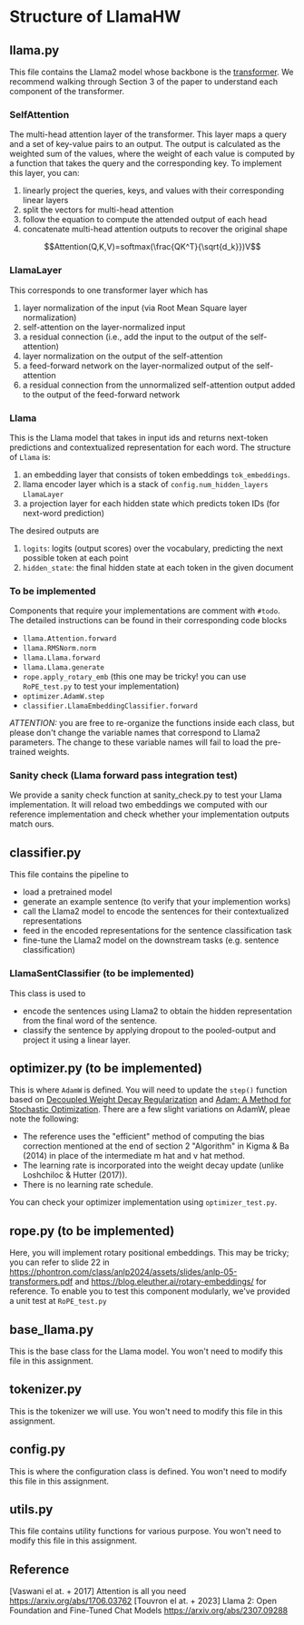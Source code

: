 # Structure of LlamaHW

## llama.py
This file contains the Llama2 model whose backbone is the [transformer](https://arxiv.org/pdf/1706.03762.pdf). We recommend walking through Section 3 of the paper to understand each component of the transformer. 

### SelfAttention
The multi-head attention layer of the transformer. This layer maps a query and a set of key-value pairs to an output. The output is calculated as the weighted sum of the values, where the weight of each value is computed by a function that takes the query and the corresponding key. To implement this layer, you can:
1. linearly project the queries, keys, and values with their corresponding linear layers
2. split the vectors for multi-head attention
3. follow the equation to compute the attended output of each head
4. concatenate multi-head attention outputs to recover the original shape

$$Attention(Q,K,V)=softmax(\frac{QK^T}{\sqrt{d_k}})V$$

### LlamaLayer
This corresponds to one transformer layer which has 
1. layer normalization of the input (via Root Mean Square layer normalization)
2. self-attention on the layer-normalized input
3. a residual connection (i.e., add the input to the output of the self-attention)
4. layer normalization on the output of the self-attention
5. a feed-forward network on the layer-normalized output of the self-attention
6. a residual connection from the unnormalized self-attention output added to the
    output of the feed-forward network

### Llama
This is the Llama model that takes in input ids and returns next-token predictions and contextualized representation for each word. The structure of ```Llama``` is:
1. an embedding layer that consists of token embeddings ```tok_embeddings```.
2. llama encoder layer which is a stack of ```config.num_hidden_layers``` ```LlamaLayer```
3. a projection layer for each hidden state which predicts token IDs (for next-word prediction)

The desired outputs are
1. ```logits```: logits (output scores) over the vocabulary, predicting the next possible token at each point
2. ```hidden_state```: the final hidden state at each token in the given document

### To be implemented
Components that require your implementations are comment with ```#todo```. The detailed instructions can be found in their corresponding code blocks
* ```llama.Attention.forward```
* ```llama.RMSNorm.norm```
* ```llama.Llama.forward```
* ```llama.Llama.generate```
* ```rope.apply_rotary_emb``` (this one may be tricky! you can use `RoPE_test.py` to test your implementation)
* ```optimizer.AdamW.step```
* ```classifier.LlamaEmbeddingClassifier.forward```

*ATTENTION:* you are free to re-organize the functions inside each class, but please don't change the variable names that correspond to Llama2 parameters. The change to these variable names will fail to load the pre-trained weights.

### Sanity check (Llama forward pass integration test)
We provide a sanity check function at sanity_check.py to test your Llama implementation. It will reload two embeddings we computed with our reference implementation and check whether your implementation outputs match ours.


## classifier.py
This file contains the pipeline to 
* load a pretrained model
* generate an example sentence (to verify that your implemention works)
* call the Llama2 model to encode the sentences for their contextualized representations
* feed in the encoded representations for the sentence classification task
* fine-tune the Llama2 model on the downstream tasks (e.g. sentence classification)


### LlamaSentClassifier (to be implemented)
This class is used to
* encode the sentences using Llama2 to obtain the hidden representation from the final word of the sentence.
* classify the sentence by applying dropout to the pooled-output and project it using a linear layer.

## optimizer.py  (to be implemented)
This is where `AdamW` is defined.
You will need to update the `step()` function based on [Decoupled Weight Decay Regularization](https://arxiv.org/abs/1711.05101) and [Adam: A Method for Stochastic Optimization](https://arxiv.org/abs/1412.6980).
There are a few slight variations on AdamW, pleae note the following:
- The reference uses the "efficient" method of computing the bias correction mentioned at the end of section 2 "Algorithm" in Kigma & Ba (2014) in place of the intermediate m hat and v hat method.
- The learning rate is incorporated into the weight decay update (unlike Loshchiloc & Hutter (2017)).
- There is no learning rate schedule.

You can check your optimizer implementation using `optimizer_test.py`.

## rope.py (to be implemented)
Here, you will implement rotary positional embeddings. This may be tricky; you can refer to slide 22 in https://phontron.com/class/anlp2024/assets/slides/anlp-05-transformers.pdf and https://blog.eleuther.ai/rotary-embeddings/ for reference. To enable you to test this component modularly, we've provided a unit test at `RoPE_test.py`

## base_llama.py
This is the base class for the Llama model. You won't need to modify this file in this assignment.

## tokenizer.py
This is the tokenizer we will use. You won't need to modify this file in this assignment.

## config.py
This is where the configuration class is defined. You won't need to modify this file in this assignment.

## utils.py
This file contains utility functions for various purpose. You won't need to modify this file in this assignment.
 
## Reference
[Vaswani el at. + 2017] Attention is all you need https://arxiv.org/abs/1706.03762
[Touvron el at. + 2023] Llama 2: Open Foundation and Fine-Tuned Chat Models https://arxiv.org/abs/2307.09288
